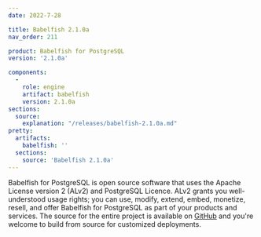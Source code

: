 ```yaml
---
date: 2022-7-28

title: Babelfish 2.1.0a
nav_order: 211

product: Babelfish for PostgreSQL
version: '2.1.0a'

components:
  -
    role: engine
    artifact: babelfish
    version: 2.1.0a
sections:
  source:
    explanation: "/releases/babelfish-2.1.0a.md"
pretty:
  artifacts:
    babelfish: ''
  sections:
    source: 'Babelfish 2.1.0a'
---
```


Babelfish for PostgreSQL is open source software that uses the Apache License version 2 (ALv2) and PostgreSQL Licence. ALv2 grants you well-understood usage rights; you can use, modify, extend, embed, monetize, resell, and offer Babelfish for PostgreSQL as part of your products and services. The source for the entire project is available on [GitHub](https://github.com/babelfish-for-postgresql) and you're welcome to build from source for customized deployments. 

